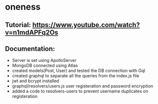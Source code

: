 # oneness

## Tutorial: https://www.youtube.com/watch?v=n1mdAPFq2Os  


##  Documentation:  
- Server is set using ApolloServer  
- MongoDB connected using Atlas
- created models(Post, User) and tested the DB connection with Gql
- created graphql to separate all the queries from the index.js file
- jwt and bcrypt installed
- graphql/resolvers/users.js user registeration and password encryption 
- added a code to resolvers-users to prevent username duplicates on registeration
